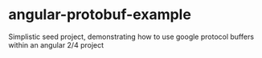 # angular-protobuf-example
Simplistic seed project, demonstrating how to use google protocol buffers within an angular 2/4 project

